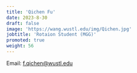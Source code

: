 ```yaml
---
title: 'Qichen Fu'
date: 2023-8-30
draft: false
image: 'https://wang.wustl.edu/img/Qichen.jpg'
jobtitle: 'Rotaion Student (MGG)'
promoted: true
weight: 56
---
```

Email: f.qichen@wustl.edu
